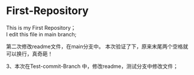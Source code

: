 # First-Repository
This is my First Repository；  
I edit this file in main branch;


第二次修改readme文件，在main分支中。
本次验证了下，原来末尾两个空格就可以换行，真奇葩！

3、本次在Test-commit-Branch 中，修改readme，测试分支中修改文件；
